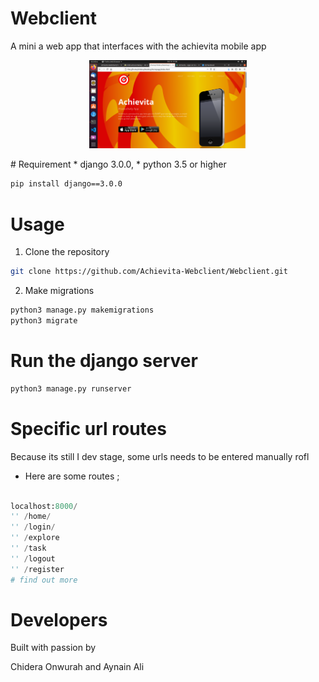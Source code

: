 # Webclient
A mini a web app that interfaces with the achievita mobile app

<p align="center">
    <img title="Dashboard" height="50%" src="https://github.com/Achievita-Webclient/Webclient/blob/main/homepageUI/Screenshot%20from%202021-10-10%2001-08-23.png" width="50%"/>
</p>
# Requirement
* django 3.0.0,
* python 3.5 or higher

~~~sh
pip install django==3.0.0
~~~
# Usage
1. Clone the repository

~~~sh
git clone https://github.com/Achievita-Webclient/Webclient.git
~~~

2. Make migrations
~~~sh
python3 manage.py makemigrations
python3 migrate
~~~
# Run the django server

~~~sh
python3 manage.py runserver
~~~

# Specific url routes
Because its still I dev stage, some urls needs to be entered manually rofl
* Here are some routes ;
~~~py

localhost:8000/
'' /home/
'' /login/
'' /explore
'' /task
'' /logout
'' /register
# find out more 
~~~

# Developers 
Built with passion by

Chidera Onwurah and Aynain Ali 
